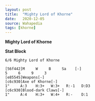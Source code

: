 ```yaml
---
layout: post
title:  "Mighty Lord of Khorne"
date:   2020-12-05
source: Wahapedia
tags: [khorne]
---
```


**Mighty Lord of Khorne**

**Stat Block**
```
6/6 Mighty Lord of Khorne
```

```
[56f442]M     W     B     Sa    [-]
5     6     9     3     
[e85545]Weapons[-]
[c6c930]Axe of Khorne[-]
1"     A:3    H:3+   W:3+   R:-1   D:D3  
[c6c930]Blood-dark Claws[-]
1"     A:4    H:3+   W:4+   R:-    D:1   
```


